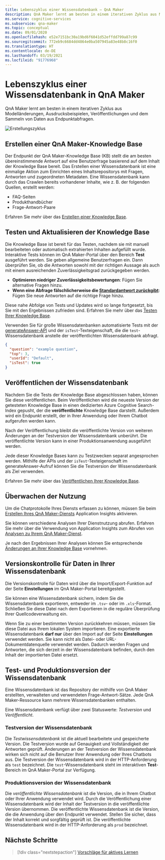 ```yaml
---
title: Lebenszyklus einer Wissensdatenbank – QnA Maker
description: QnA Maker lernt am besten in einem iterativen Zyklus aus Modelländerungen, Ausdrucksbeispielen, Veröffentlichungen und dem Sammeln von Daten aus Endpunktabfragen.
ms.service: cognitive-services
ms.subservice: qna-maker
ms.topic: conceptual
ms.date: 09/01/2020
ms.openlocfilehash: e52e7151bc30a19bd6f6041d52effdd799a87c99
ms.sourcegitcommit: 772eb9c6684dd4864e0ba507945a83e48b8c16f0
ms.translationtype: HT
ms.contentlocale: de-DE
ms.lasthandoff: 03/19/2021
ms.locfileid: "91776968"
---
```

# <a name="knowledge-base-lifecycle-in-qna-maker"></a>Lebenszyklus einer Wissensdatenbank in QnA Maker
QnA Maker lernt am besten in einem iterativen Zyklus aus Modelländerungen, Ausdrucksbeispielen, Veröffentlichungen und dem Sammeln von Daten aus Endpunktabfragen.

![Erstellungszyklus](../media/qnamaker-concepts-lifecycle/kb-lifecycle.png)

## <a name="creating-a-qna-maker-knowledge-base"></a>Erstellen einer QnA Maker-Knowledge Base
Der Endpunkt der QnA Maker-Knowledge Base (KB) stellt die am besten übereinstimmende Antwort auf eine Benutzerfrage basierend auf dem Inhalt der Knowledge Base bereit. Das Erstellen einer Wissensdatenbank ist eine einmalige Aktion zum Einrichten eines Inhaltsrepositorys mit Fragen, Antworten und zugeordneten Metadaten. Eine Wissensdatenbank kann durch das Crawlen bereits vorhandener Inhalte, wie z. B. der folgenden Quellen, erstellt werden:

- FAQ-Seiten
- Produkthandbücher
- Frage-Antwort-Paare

Erfahren Sie mehr über das [Erstellen einer Knowledge Base](../quickstarts/create-publish-knowledge-base.md).

## <a name="testing-and-updating-the-knowledge-base"></a>Testen und Aktualisieren der Knowledge Base

Die Knowledge Base ist bereit für das Testen, nachdem sie mit manuell bearbeiteten oder automatisch extrahierten Inhalten aufgefüllt wurde. Interaktive Tests können im QnA Maker-Portal über den Bereich **Test** ausgeführt werden. Sie geben allgemeine Benutzerfragen ein. Dann überprüfen Sie, ob die Antworten sowohl mit der richtigen Aussage als auch mit einem ausreichenden Zuverlässigkeitsgrad zurückgegeben werden.


* **Optimieren niedriger Zuverlässigkeitsbewertungen**: Fügen Sie alternative Fragen hinzu.
* **Wenn eine Abfrage fälschlicherweise die [Standardantwort zurückgibt](../How-to/change-default-answer.md)**: Fügen Sie neue Antworten auf die richtige Frage hinzu.

Diese nahe Abfolge von Tests und Updates wird so lange fortgesetzt, bis Sie mit den Ergebnissen zufrieden sind. Erfahren Sie mehr über das [Testen Ihrer Knowledge Base](../How-To/test-knowledge-base.md).

Verwenden Sie für große Wissensdatenbanken automatisierte Tests mit der [generateAnswer-API](../how-to/metadata-generateanswer-usage.md#get-answer-predictions-with-the-generateanswer-api) und der `isTest`-Texteigenschaft, die die `test`-Wissensdatenbank anstelle der veröffentlichten Wissensdatenbank abfragt.

```json
{
  "question": "example question",
  "top": 3,
  "userId": "Default",
  "isTest": true
}
```

## <a name="publish-the-knowledge-base"></a>Veröffentlichen der Wissensdatenbank
Nachdem Sie die Tests der Knowledge Base abgeschlossen haben, können Sie diese veröffentlichen. Beim Veröffentlichen wird die neueste Version der getesteten Knowledge Base in einen dedizierten Azure Cognitive Search-Index gepusht, der die **veröffentlichte** Knowledge Base darstellt. Außerdem wird ein Endpunkt erstellt, der in Ihrer Anwendung oder Ihrem Chatbot aufgerufen werden kann.

Nach der Veröffentlichung bleibt die veröffentlichte Version von weiteren Änderungen an der Testversion der Wissensdatenbank unberührt. Die veröffentlichte Version kann in einer Produktionsanwendung ausgeführt werden.

Jede dieser Knowledge Bases kann zu Testzwecken separat angesprochen werden. Mithilfe der APIs und der `isTest`-Texteigenschaft im generateAnswer-Aufruf können Sie die Testversion der Wissensdatenbank als Ziel verwenden.

Erfahren Sie mehr über das [Veröffentlichen Ihrer Knowledge Base](../Quickstarts/create-publish-knowledge-base.md#publish-the-knowledge-base).

## <a name="monitor-usage"></a>Überwachen der Nutzung
Um die Chatprotokolle Ihres Diensts erfassen zu können, müssen Sie beim [Erstellen Ihres QnA Maker-Diensts](../How-To/set-up-qnamaker-service-azure.md) Application Insights aktivieren.

Sie können verschiedene Analysen Ihrer Dienstnutzung abrufen. Erfahren Sie mehr über die Verwendung von Application Insights zum Abrufen von [Analysen zu Ihrem QnA Maker-Dienst](../How-To/get-analytics-knowledge-base.md).

Je nach den Ergebnissen Ihrer Analysen können Sie entsprechende [Änderungen an Ihrer Knowledge Base](../How-To/edit-knowledge-base.md) vornehmen.

## <a name="version-control-for-data-in-your-knowledge-base"></a>Versionskontrolle für Daten in Ihrer Wissensdatenbank

Die Versionskontrolle für Daten wird über die Import/Export-Funktion auf der Seite **Einstellungen** im QnA Maker-Portal bereitgestellt.

Sie können eine Wissensdatenbank sichern, indem Sie die Wissensdatenbank exportieren, entweder im `.tsv`- oder im `.xls`-Format. Schließen Sie diese Datei nach dem Exportieren in die reguläre Überprüfung Ihrer Quellcodeverwaltung ein.

Wenn Sie zu einer bestimmten Version zurückkehren müssen, müssen Sie diese Datei aus Ihrem lokalen System importieren. Eine exportierte Wissensdatenbank **darf nur** über den Import auf der Seite **Einstellungen** verwendet werden. Sie kann nicht als Datei- oder URL-Dokumentdatenquelle verwendet werden. Dadurch werden Fragen und Antworten, die sich derzeit in der Wissensdatenbank befinden, durch den Inhalt der importierten Datei ersetzt.

## <a name="test-and-production-knowledge-base"></a>Test- und Produktionsversion der Wissensdatenbank
Eine Wissensdatenbank ist das Repository der mithilfe von QnA Maker erstellten, verwalteten und verwendeten Frage-Antwort-Sätze. Jede QnA Maker-Ressource kann mehrere Wissensdatenbanken enthalten.

Eine Wissensdatenbank verfügt über zwei Statuswerte: *Testversion* und *Veröffentlicht*.

### <a name="test-knowledge-base"></a>Testversion der Wissensdatenbank

Die *Testwissensdatenbank* ist die aktuell bearbeitete und gespeicherte Version. Die Testversion wurde auf Genauigkeit und Vollständigkeit der Antworten geprüft. Änderungen an der Testversion der Wissensdatenbank wirken sich nicht auf die Benutzer Ihrer Anwendung oder Ihres Chatbots aus. Die Testversion der Wissensdatenbank wird in der HTTP-Anforderung als `test` bezeichnet. Die `test`-Wissensdatenbank steht im interaktiven **Test**-Bereich im QnA Maker-Portal zur Verfügung.

### <a name="production-knowledge-base"></a>Produktionsversion der Wissensdatenbank

Die *veröffentlichte Wissensdatenbank* ist die Version, die in Ihrem Chatbot oder Ihrer Anwendung verwendet wird. Durch die Veröffentlichung einer Wissensdatenbank wird der Inhalt der Testversion in die veröffentlichte Version übernommen. Die veröffentlichte Wissensdatenbank ist die Version, die die Anwendung über den Endpunkt verwendet. Stellen Sie sicher, dass der Inhalt korrekt und sorgfältig geprüft ist. Die veröffentlichte Wissensdatenbank wird in der HTTP-Anforderung als `prod` bezeichnet.


## <a name="next-steps"></a>Nächste Schritte

> [!div class="nextstepaction"]
> [Vorschläge für aktives Lernen](./active-learning-suggestions.md)